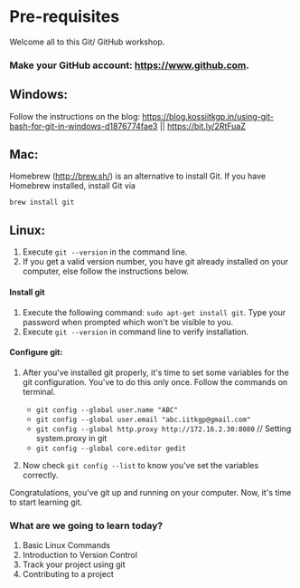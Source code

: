 <!--## Speakers:

	* 
	*
	*
	*

## Co-ordinators:

	*
	*
	*
	*
-->
# Pre-requisites

Welcome all to this Git/ GitHub workshop.


### Make your GitHub account: https://www.github.com.

## Windows: 

Follow the instructions on the blog: https://blog.kossiitkgp.in/using-git-bash-for-git-in-windows-d1876774fae3 || https://bit.ly/2RtFuaZ

## Mac:

Homebrew (http://brew.sh/) is an alternative to install Git. If you have Homebrew installed, install Git via

`brew install git`

## Linux:

1. Execute `git --version` in the command line.
2. If you get a valid version number, you have git already installed on your computer, else follow the instructions below.

#### Install git

1. Execute the following command: `sudo apt-get install git`. Type your password when prompted which won't be visible to you.
2. Execute `git --version` in command line to verify installation.

#### Configure git:

1. After you've installed git properly, it's time to set some variables for the git configuration. You've to do this only once. Follow the commands on terminal.

	* `git config --global user.name "ABC"`
	* `git config --global user.email "abc.iitkgp@gmail.com"`
	* `git config --global http.proxy http://172.16.2.30:8080`      // Setting system.proxy in git
    * `git config --global core.editor gedit`

3. Now check `git config --list` to know you've set the variables correctly.

Congratulations, you've git up and running on your computer. Now, it's time to start learning git.



### What are we going to learn today?

1. Basic Linux Commands
2. Introduction to Version Control
3. Track your project using git
4. Contributing to a project


